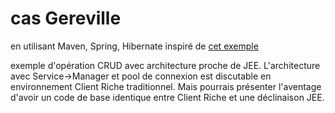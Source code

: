 # cas Gereville 
en utilisant Maven, Spring, Hibernate
inspiré de [cet exemple](https://www.boraji.com/spring-4-hibernate-5-jpa-2-integration-example)

exemple d'opération CRUD avec architecture proche de JEE.
L'architecture avec Service->Manager et pool de connexion est discutable en environnement Client Riche traditionnel.
Mais pourrais présenter l'aventage d'avoir un code de base identique entre Client Riche et une déclinaison JEE.

